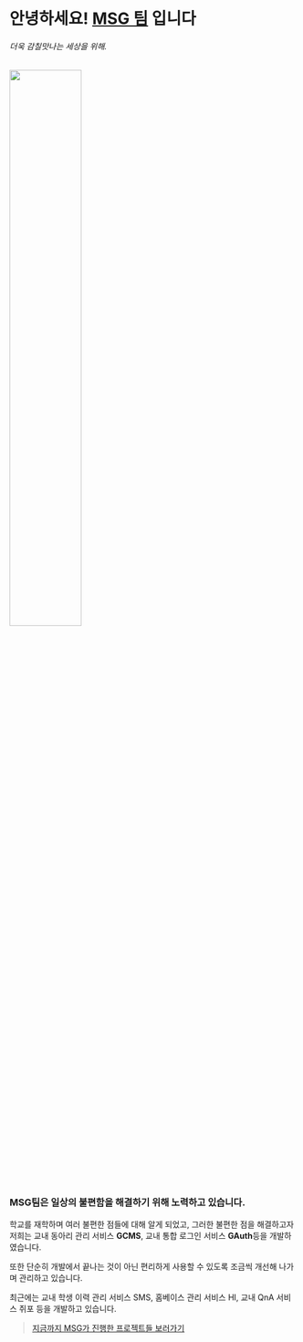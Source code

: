 # 안녕하세요! [MSG 팀](https://matsougeum.notion.site/MSG-ff531444277543c2a026f08ccf37caa8?pvs=4) 입니다
###### 더욱 감칠맛나는 세상을 위해.

<img src="https://user-images.githubusercontent.com/74440939/236406518-ad0cdcd3-22cd-4193-b6e2-c850559a2463.gif" width="50%">


### MSG팀은 일상의 불편함을 해결하기 위해 노력하고 있습니다.

학교를 재학하며 여러 불편한 점들에 대해 알게 되었고, 그러한 불편한 점을 해결하고자
저희는 교내 동아리 관리 서비스 **GCMS**, 교내 통합 로그인 서비스 **GAuth**등을 개발하였습니다.

또한 단순히 개발에서 끝나는 것이 아닌 편리하게 사용할 수 있도록 
조금씩 개선해 나가며 관리하고 있습니다.

최근에는 교내 학생 이력 관리 서비스 SMS, 홈베이스 관리 서비스 HI, 교내 QnA 서비스 쥐포 등을 
개발하고 있습니다.

> [지금까지 MSG가 진행한 프로젝트들 보러가기](https://matsougeum.notion.site/MSG-Project-5b1468a79b9e4cbfaf4013f4c5bc4c32?pvs=4)

